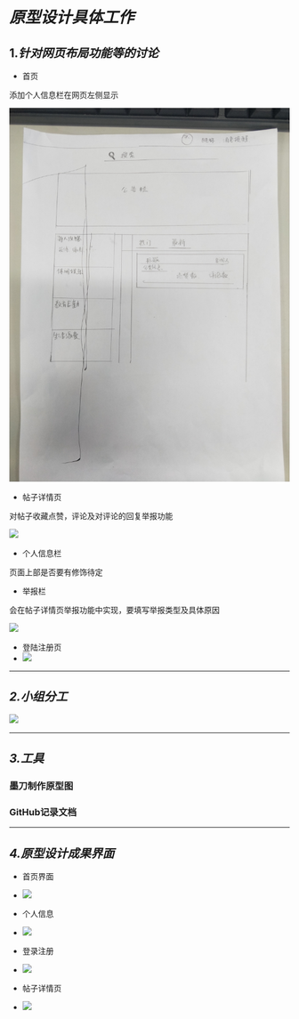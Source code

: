 # ***原型设计具体工作***



## 1.*针对网页布局功能等的讨论*

+ 首页

添加个人信息栏在网页左侧显示

<img src="https://github.com/Aich-Ying/softaware-enginerning/blob/master/img/%E7%BD%91%E7%AB%99%E8%8D%89%E5%9B%BE_%E9%A6%96%E9%A1%B5%E8%BE%83%E4%B8%BA%E7%B2%BE%E8%87%B4%E7%89%88.jpg"/>

+ 帖子详情页

对帖子收藏点赞，评论及对评论的回复举报功能

<img src="C:\Users\Aich\Desktop\软工\img\9.7\网站草图_帖子详情较为精致版.jpg"/>

+ 个人信息栏

页面上部是否要有修饰待定

+ 举报栏

会在帖子详情页举报功能中实现，要填写举报类型及具体原因

<img src="C:\Users\Aich\Desktop\软工\img\9.7\网站草图_个人信息及举报弹框.jpg"/>

+ 登陆注册页
+ <img src="C:\Users\Aich\Desktop\软工\img\9.7\网站草图_登录注册.jpg"/>

---



## *2.小组分工*

<img src="C:\Users\Aich\Desktop\软工\img\9.7\分工.png"/>

----



## *3.工具*

### 墨刀制作原型图

### GitHub记录文档

-----



## *4.原型设计成果界面*

+ 首页界面
+ <img src="C:\Users\Aich\Desktop\软工\img\首页.png"/>

+ 个人信息
+ <img src="C:\Users\Aich\Desktop\软工\img\个人信息.png"/>

+ 登录注册

+ <img src="C:\Users\Aich\Desktop\软工\img\登录注册.png"/>

+ 帖子详情页

+ <img src="C:\Users\Aich\Desktop\软工\img\帖子详情页.png"/>















